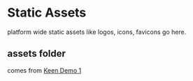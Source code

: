 # Static Assets

platform wide static assets like logos, icons, favicons go here.

## assets folder

comes from [Keen Demo 1](https://preview.keenthemes.com/keen/demo1/index.html)
